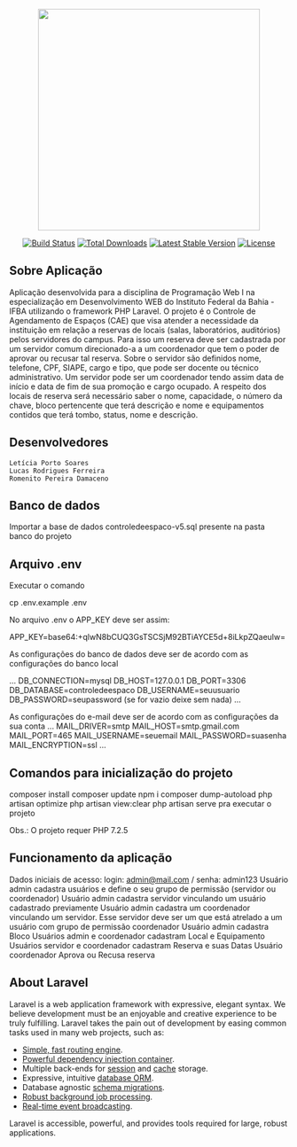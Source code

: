 <p align="center"><img src="https://res.cloudinary.com/dtfbvvkyp/image/upload/v1566331377/laravel-logolockup-cmyk-red.svg" width="400"></p>

<p align="center">
<a href="https://travis-ci.org/laravel/framework"><img src="https://travis-ci.org/laravel/framework.svg" alt="Build Status"></a>
<a href="https://packagist.org/packages/laravel/framework"><img src="https://poser.pugx.org/laravel/framework/d/total.svg" alt="Total Downloads"></a>
<a href="https://packagist.org/packages/laravel/framework"><img src="https://poser.pugx.org/laravel/framework/v/stable.svg" alt="Latest Stable Version"></a>
<a href="https://packagist.org/packages/laravel/framework"><img src="https://poser.pugx.org/laravel/framework/license.svg" alt="License"></a>
</p>

## Sobre Aplicação
Aplicação desenvolvida para a disciplina de Programação Web I na especialização em Desenvolvimento WEB do Instituto Federal da Bahia - IFBA utilizando o framework PHP Laravel.
O projeto é o Controle de Agendamento de Espaços (CAE) que visa atender a necessidade da instituição em relação a reservas de locais (salas, laboratórios, auditórios) pelos servidores do campus. Para isso um reserva deve ser cadastrada por um servidor comum direcionado-a a um coordenador que tem o poder de aprovar ou recusar tal reserva. 
Sobre o servidor são definidos nome, telefone, CPF, SIAPE, cargo e tipo, que pode ser docente ou técnico administrativo. Um servidor pode ser um coordenador tendo assim data de início e data de fim de sua promoção e cargo ocupado. A respeito dos locais de reserva será necessário saber o nome, capacidade, o número da chave, bloco pertencente que terá descrição e nome e equipamentos contidos que terá tombo, status, nome e descrição.

## Desenvolvedores
	Letícia Porto Soares
	Lucas Rodrigues Ferreira
	Romenito Pereira Damaceno

## Banco de dados
Importar a base de dados controledeespaco-v5.sql presente na pasta banco do projeto

## Arquivo .env
Executar o comando

cp .env.example .env

No arquivo .env o APP_KEY deve ser assim:

APP_KEY=base64:+qlwN8bCUQ3GsTSCSjM92BTiAYCE5d+8iLkpZQaeulw=

As configurações do banco de dados deve ser de acordo com as configurações do banco local

...
DB_CONNECTION=mysql
DB_HOST=127.0.0.1
DB_PORT=3306 
DB_DATABASE=controledeespaco
DB_USERNAME=seuusuario
DB_PASSWORD=seupassword (se for vazio deixe sem nada)
…

As configurações do e-mail deve ser de acordo com as configurações da sua conta
...
MAIL_DRIVER=smtp
MAIL_HOST=smtp.gmail.com 
MAIL_PORT=465
MAIL_USERNAME=seuemail
MAIL_PASSWORD=suasenha
MAIL_ENCRYPTION=ssl
…

## Comandos para inicialização do projeto
composer install
composer update
npm i
composer dump-autoload
php artisan optimize
php artisan view:clear
php artisan serve pra executar o projeto

Obs.: O projeto requer PHP 7.2.5

## Funcionamento da aplicação
Dados iniciais de acesso:
    login: admin@mail.com / senha: admin123
Usuário admin cadastra usuários e define o seu grupo de permissão (servidor ou coordenador)
Usuário admin cadastra servidor vinculando um usuário cadastrado previamente
Usuário admin cadastra um coordenador vinculando um servidor. Esse servidor deve ser um que está atrelado a um usuário com grupo de permissão coordenador 
Usuário admin cadastra Bloco
Usuários admin e coordenador cadastram Local e Equipamento
Usuários servidor e coordenador cadastram Reserva e suas Datas
Usuário coordenador Aprova ou Recusa reserva

## About Laravel

Laravel is a web application framework with expressive, elegant syntax. We believe development must be an enjoyable and creative experience to be truly fulfilling. Laravel takes the pain out of development by easing common tasks used in many web projects, such as:

- [Simple, fast routing engine](https://laravel.com/docs/routing).
- [Powerful dependency injection container](https://laravel.com/docs/container).
- Multiple back-ends for [session](https://laravel.com/docs/session) and [cache](https://laravel.com/docs/cache) storage.
- Expressive, intuitive [database ORM](https://laravel.com/docs/eloquent).
- Database agnostic [schema migrations](https://laravel.com/docs/migrations).
- [Robust background job processing](https://laravel.com/docs/queues).
- [Real-time event broadcasting](https://laravel.com/docs/broadcasting).

Laravel is accessible, powerful, and provides tools required for large, robust applications.
